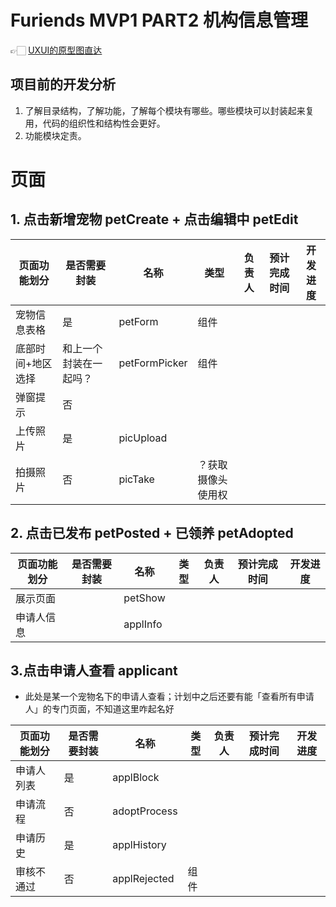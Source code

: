 # Furiends MVP1 PART2 机构信息管理

👉🏻  [UXUI的原型图直达](https://www.figma.com/file/aJBDuIyvz7WM8loBn0vFmG/Furiends?node-id=2%3A2)

## 项目前的开发分析
1. 了解目录结构，了解功能，了解每个模块有哪些。哪些模块可以封装起来复用，代码的组织性和结构性会更好。
2. 功能模块定责。

# 页面

## 1. 点击新增宠物 petCreate + 点击编辑中 petEdit

| 页面功能划分                                   | 是否需要封装 | 名称        | 类型 | 负责人 | 预计完成时间 | 开发进度 |
| ---------------------------------------------- | ------------ | ----------- | ---- | ------ | ------------ | -------- |
| 宠物信息表格                                    | 是           | petForm      | 组件 |     |    |          |
| 底部时间+地区选择                                    | 和上一个封装在一起吗？           | petFormPicker      | 组件 |     |    |          |
| 弹窗提示                                    | 否           |       |  |     |    |          |
| 上传照片      | 是           | picUpload |  |         |              |          | 
| 拍摄照片                                   | 否           | picTake   | ？获取摄像头使用权 |        |   |          |

## 2. 点击已发布 petPosted + 已领养 petAdopted 

| 页面功能划分                 | 是否需要封装 | 名称        | 类型 | 负责人 | 预计完成时间 | 开发进度 |
| ---------------------------- | ------------ | ----------- | ---- | ------ | ------------ | -------- |
| 展示页面                     |            | petShow |   |   |              |          |
| 申请人信息 |              |    applInfo         |      |        |              |          |

## 3.点击申请人查看 applicant  
* 此处是某一个宠物名下的申请人查看；计划中之后还要有能「查看所有申请人」的专门页面，不知道这里咋起名好

| 页面功能划分                 | 是否需要封装 | 名称 | 类型 | 负责人 | 预计完成时间 | 开发进度 |
| ---------------------------- | ------------ | ---- | ---- | ------ | ------------ | -------- |
| 申请人列表                     | 是           | applBlock     |     |  |              |          |
| 申请流程                     | 否           | adoptProcess  |      |        |              |          |
| 申请历史                     | 是           | applHistory   |      |        |              |          |
| 审核不通过                     | 否           | applRejected |   组件   |        |              |          |


